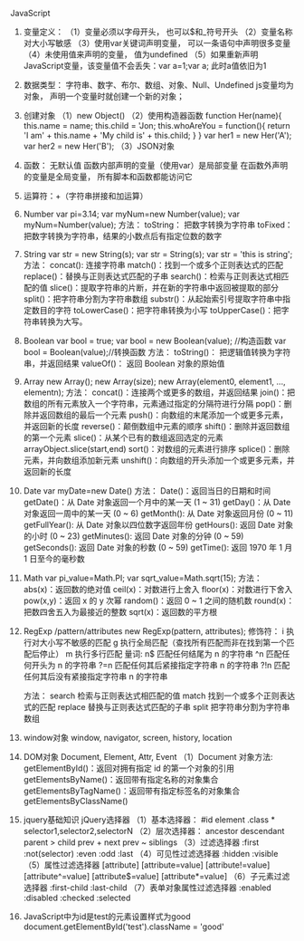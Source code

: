 JavaScript
1. 变量定义：
    （1）变量必须以字母开头， 也可以$和_符号开头
    （2）变量名称对大小写敏感
    （3）使用var关键词声明变量， 可以一条语句中声明很多变量
    （4）未使用值来声明的变量， 值为undefined
    （5）如果重新声明JavaScript变量，该变量值不会丢失：var a=1;var a; 此时a值依旧为1

2. 数据类型：
    字符串、数字、布尔、数组、对象、Null、Undefined
    js变量均为对象， 声明一个变量时就创建一个新的对象；

3. 创建对象
    （1）new Object()
    （2）使用构造器函数
        function Her(name){
            this.name = name;
            this.child = 'Jon;
            this.whoAreYou = function(){
                return 'I am' + this.name + 'My child is' + this.child;
            }
        }
        var her1 = new Her('A');
        var her2 = new Her('B');
     （3）JSON对象

4. 函数： 无默认值
    函数内部声明的变量（使用var）是局部变量
    在函数外声明的变量是全局变量， 所有脚本和函数都能访问它

5. 运算符：+（字符串拼接和加运算）

6. Number
    var pi=3.14;
    var myNum=new Number(value);
    var myNum=Number(value);
    方法：
        toString： 把数字转换为字符串
        toFixed：把数字转换为字符串，结果的小数点后有指定位数的数字

7. String
    var str = new String(s);
    var str = String(s);
    var str = 'this is string';
    方法：
        concat(): 连接字符串
        match()：找到一个或多个正则表达式的匹配
        replace()：替换与正则表达式匹配的子串
        search()：检索与正则表达式相匹配的值
        slice()：提取字符串的片断，并在新的字符串中返回被提取的部分
        split()：把字符串分割为字符串数组
        substr()：从起始索引号提取字符串中指定数目的字符
        toLowerCase()：把字符串转换为小写
        toUpperCase()：把字符串转换为大写。

8. Boolean
    var bool = true;
    var bool = new Boolean(value);	//构造函数
    var bool = Boolean(value);//转换函数
    方法：
        toString()： 把逻辑值转换为字符串，并返回结果
        valueOf()： 返回 Boolean 对象的原始值

9. Array
    new Array();
    new Array(size);
    new Array(element0, element1, ..., elementn);
    方法：
        concat()：连接两个或更多的数组，并返回结果
        join()：把数组的所有元素放入一个字符串，元素通过指定的分隔符进行分隔
        pop()：删除并返回数组的最后一个元素
        push()：向数组的末尾添加一个或更多元素，并返回新的长度
        reverse()：颠倒数组中元素的顺序
        shift()：删除并返回数组的第一个元素
        slice()：从某个已有的数组返回选定的元素 arrayObject.slice(start,end)
        sort()：对数组的元素进行排序
        splice()：删除元素，并向数组添加新元素
        unshift()：向数组的开头添加一个或更多元素，并返回新的长度

10. Date
    var myDate=new Date()
    方法：
        Date()：返回当日的日期和时间
        getDate()：从 Date 对象返回一个月中的某一天 (1 ~ 31)
        getDay()：从 Date 对象返回一周中的某一天 (0 ~ 6)
        getMonth(): 从 Date 对象返回月份 (0 ~ 11)
        getFullYear(): 从 Date 对象以四位数字返回年份
        getHours(): 返回 Date 对象的小时 (0 ~ 23)
        getMinutes(): 返回 Date 对象的分钟 (0 ~ 59)
        getSeconds(): 返回 Date 对象的秒数 (0 ~ 59)
        getTime(): 返回 1970 年 1 月 1 日至今的毫秒数

11. Math
    var pi_value=Math.PI;
    var sqrt_value=Math.sqrt(15);
    方法：
        abs(x)：返回数的绝对值
        ceil(x)：对数进行上舍入
        floor(x)：对数进行下舍入
        pow(x,y)：返回 x 的 y 次幂
        random()：返回 0 ~ 1 之间的随机数
        round(x)： 把数四舍五入为最接近的整数
        sqrt(x)：返回数的平方根

12. RegExp
    /pattern/attributes
    new RegExp(pattern, attributes);
    修饰符：
        i 执行对大小写不敏感的匹配
        g 执行全局匹配（查找所有匹配而非在找到第一个匹配后停止）
        m 执行多行匹配
    量词:
        n$ 匹配任何结尾为 n 的字符串
        ^n 匹配任何开头为 n 的字符串
        ?=n 匹配任何其后紧接指定字符串 n 的字符串
        ?!n 匹配任何其后没有紧接指定字符串 n 的字符串

    方法：
        search 检索与正则表达式相匹配的值
        match 找到一个或多个正则表达式的匹配
        replace 替换与正则表达式匹配的子串
        split 把字符串分割为字符串数组

13. window对象
    window, navigator, screen, history, location

14. DOM对象
    Document, Element, Attr, Event
    （1）Document 对象方法:
        getElementById()：返回对拥有指定 id 的第一个对象的引用
        getElementsByName()：返回带有指定名称的对象集合
        getElementsByTagName()：返回带有指定标签名的对象集合
        getElementsByClassName()

15. jquery基础知识
    jQuery选择器
    （1）基本选择器：
        #id
        element
        .class
        *
        selector1,selector2,selectorN
    （2）层次选择器：
        ancestor descendant
        parent > child
        prev + next
        prev ~ siblings
    （3）过滤选择器
        :first
        :not(selector)
        :even
        :odd
        :last
    （4）可见性过滤选择器
        :hidden
        :visible
    （5）属性过滤选择器
        [attribute]
        [attribute=value]
        [attribute!=value]
        [attribute^=value]
        [attribute$=value]
        [attribute*=value]
    （6）子元素过滤选择器
        :first-child
        :last-child
    （7）表单对象属性过滤选择器
        :enabled
        :disabled
        :checked
        :selected

16. JavaScript中为id是test的元素设置样式为good
    document.getElementById('test').className = 'good'

